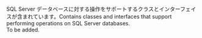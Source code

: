 <Namespace Name="Microsoft.Azure.Management.Sql.Fluent">
  <Docs>
    <summary><span data-ttu-id="25d8d-101">SQL Server データベースに対する操作をサポートするクラスとインターフェイスが含まれています。</span><span class="sxs-lookup"><span data-stu-id="25d8d-101">Contains classes and interfaces that support performing operations on SQL Server databases.</span></span></summary> 
    <remarks>To be added.</remarks>
  </Docs>
</Namespace>
